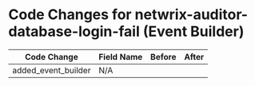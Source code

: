 # Code Changes for netwrix-auditor-database-login-fail (Event Builder)

| Code Change | Field Name | Before | After |
|-------------|------------|--------|-------|
| added_event_builder | N/A |  |  |